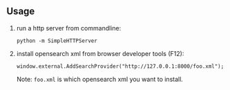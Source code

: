 ## Usage

1.  run a http server from commandline:

        python -m SimpleHTTPServer

2.  install opensearch xml from browser developer tools (F12):

        window.external.AddSearchProvider("http://127.0.0.1:8000/foo.xml");

    Note: `foo.xml` is which opensearch xml you want to install.

